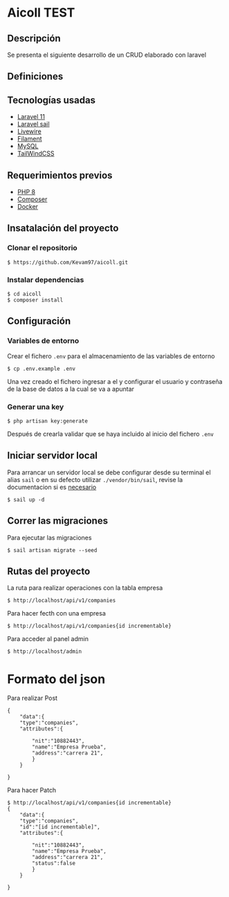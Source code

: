 # Aicoll TEST

## Descripción
Se presenta el siguiente desarrollo de un CRUD elaborado con laravel

##  Definiciones

## Tecnologías usadas
  * [Laravel 11](https://laravel.com/docs/11.x)
  * [Laravel sail](https://laravel.com/docs/11.x/sail)
  * [Livewire](https://laravel-livewire.com/)
  * [Filament](https://filamentphp.com/docs/2.x/admin/installation)
  * [MySQL](https://www.mysql.com)
  * [TailWindCSS](https://tailwindcss.com)

## Requerimientos previos
  * [PHP 8](https://www.php.net/downloads)
  * [Composer](https://getcomposer.org)
  * [Docker](https://www.docker.com/products/docker-desktop/)

## Insatalación del proyecto
### Clonar el repositorio
```
$ https://github.com/Kevam97/aicoll.git
```

### Instalar dependencias

```
$ cd aicoll
$ composer install
```

## Configuración
### Variables de entorno
Crear el fichero `.env` para el almacenamiento de las variables de entorno
```
$ cp .env.example .env
```
Una vez creado el fichero ingresar a el y configurar el usuario y contraseña de la base de datos a la cual se va a apuntar
### Generar una key
```
$ php artisan key:generate
```
Después de crearla validar que se haya incluido al inicio del fichero `.env`

## Iniciar servidor local
Para arrancar un servidor local se debe configurar desde su terminal el alias `sail` o en su defecto utilizar `./vendor/bin/sail`, revise la documentacion si es [necesario](https://laravel.com/docs/10.x/sail#configuring-a-shell-alias)

```
$ sail up -d
```

## Correr las migraciones
Para ejecutar las migraciones

```
$ sail artisan migrate --seed
```


## Rutas del proyecto

La ruta para realizar operaciones con la tabla empresa 

```
$ http://localhost/api/v1/companies
```

Para hacer fecth con una empresa

```
$ http://localhost/api/v1/companies{id incrementable}
```

Para acceder al panel admin

```
$ http://localhost/admin
```

# Formato del json

Para realizar Post 

```
{
    "data":{
    "type":"companies",
    "attributes":{

        "nit":"10882443",
        "name":"Empresa Prueba",
        "address":"carrera 21",
        }
    }

}
```

Para hacer Patch

```
$ http://localhost/api/v1/companies{id incrementable}
{
    "data":{
    "type":"companies",
    "id":"[id incrementable]",
    "attributes":{

        "nit":"10882443",
        "name":"Empresa Prueba",
        "address":"carrera 21",
        "status":false
        }
    }

}

```

